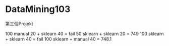 DataMining103
=============

第三個Projekt

100 manual 20 + sklearn 40 =  fail
50 sklearn + sklearn 20 = 749
100 sklearn + sklearn 40 = fail
100 sklearn + manual 40 = 748.1

